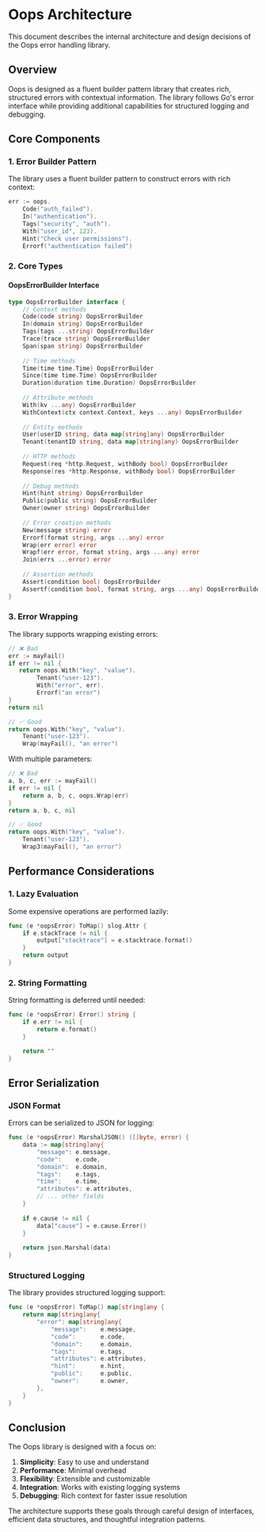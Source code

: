 # Oops Architecture

This document describes the internal architecture and design decisions of the Oops error handling library.

## Overview

Oops is designed as a fluent builder pattern library that creates rich, structured errors with contextual information. The library follows Go's error interface while providing additional capabilities for structured logging and debugging.

## Core Components

### 1. Error Builder Pattern

The library uses a fluent builder pattern to construct errors with rich context:

```go
err := oops.
    Code("auth_failed").
    In("authentication").
    Tags("security", "auth").
    With("user_id", 123).
    Hint("Check user permissions").
    Errorf("authentication failed")
```

### 2. Core Types

#### OopsErrorBuilder Interface

```go
type OopsErrorBuilder interface {
    // Context methods
    Code(code string) OopsErrorBuilder
    In(domain string) OopsErrorBuilder
    Tags(tags ...string) OopsErrorBuilder
    Trace(trace string) OopsErrorBuilder
    Span(span string) OopsErrorBuilder
    
    // Time methods
    Time(time time.Time) OopsErrorBuilder
    Since(time time.Time) OopsErrorBuilder
    Duration(duration time.Duration) OopsErrorBuilder
    
    // Attribute methods
    With(kv ...any) OopsErrorBuilder
    WithContext(ctx context.Context, keys ...any) OopsErrorBuilder
    
    // Entity methods
    User(userID string, data map[string]any) OopsErrorBuilder
    Tenant(tenantID string, data map[string]any) OopsErrorBuilder
    
    // HTTP methods
    Request(req *http.Request, withBody bool) OopsErrorBuilder
    Response(res *http.Response, withBody bool) OopsErrorBuilder
    
    // Debug methods
    Hint(hint string) OopsErrorBuilder
    Public(public string) OopsErrorBuilder
    Owner(owner string) OopsErrorBuilder
    
    // Error creation methods
    New(message string) error
    Errorf(format string, args ...any) error
    Wrap(err error) error
    Wrapf(err error, format string, args ...any) error
    Join(errs ...error) error
    
    // Assertion methods
    Assert(condition bool) OopsErrorBuilder
    Assertf(condition bool, format string, args ...any) OopsErrorBuilder
}
```

### 3. Error Wrapping

The library supports wrapping existing errors:

```go
// ❌ Bad
err := mayFail()
if err != nil {
   return oops.With("key", "value").
        Tenant("user-123").
        With("error", err).
        Errorf("an error")
}
return nil

// ✅ Good
return oops.With("key", "value").
    Tenant("user-123").
    Wrap(mayFail(), "an error")
```

With multiple parameters:

```go
// ❌ Bad
a, b, c, err := mayFail()
if err != nil {
    return a, b, c, oops.Wrap(err)
}
return a, b, c, nil

// ✅ Good
return oops.With("key", "value").
    Tenant("user-123").
    Wrap3(mayFail(), "an error")
```

## Performance Considerations

### 1. Lazy Evaluation

Some expensive operations are performed lazily:

```go
func (e *oopsError) ToMap() slog.Attr {
    if e.stackTrace != nil {
        output["stacktrace"] = e.stacktrace.format()
    }
    return output
}
```

### 2. String Formatting

String formatting is deferred until needed:

```go
func (e *oopsError) Error() string {
    if e.err != nil {
        return e.format()
    }

    return ""
}
```

## Error Serialization

### JSON Format

Errors can be serialized to JSON for logging:

```go
func (e *oopsError) MarshalJSON() ([]byte, error) {
    data := map[string]any{
        "message": e.message,
        "code":    e.code,
        "domain":  e.domain,
        "tags":    e.tags,
        "time":    e.time,
        "attributes": e.attributes,
        // ... other fields
    }
    
    if e.cause != nil {
        data["cause"] = e.cause.Error()
    }
    
    return json.Marshal(data)
}
```

### Structured Logging

The library provides structured logging support:

```go
func (e *oopsError) ToMap() map[string]any {
    return map[string]any{
        "error": map[string]any{
            "message":    e.message,
            "code":       e.code,
            "domain":     e.domain,
            "tags":       e.tags,
            "attributes": e.attributes,
            "hint":       e.hint,
            "public":     e.public,
            "owner":      e.owner,
        },
    }
}
```

## Conclusion

The Oops library is designed with a focus on:

1. **Simplicity**: Easy to use and understand
2. **Performance**: Minimal overhead
3. **Flexibility**: Extensible and customizable
4. **Integration**: Works with existing logging systems
5. **Debugging**: Rich context for faster issue resolution

The architecture supports these goals through careful design of interfaces, efficient data structures, and thoughtful integration patterns. 